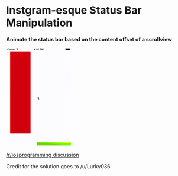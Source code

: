 # Instgram-esque Status Bar Manipulation


**Animate the status bar based on the content offset of a scrollview**



![image](screen.gif)



[/r/iosprogramming discussion](http://www.reddit.com/r/iOSProgramming/comments/2fq89o/how_is_instagram_doing_moving_the_status_bar/)

Credit for the solution goes to /u/Lurky036